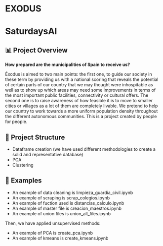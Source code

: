 # EXODUS
# SaturdaysAI

## 📊 Project Overview

**How prepared are the municipalities of Spain to receive us?**

Éxodus is aimed to two main points: the first one, to guide our society in these term by providing us with a national scoring that reveals the potential of certain parts of our country that we may thought were inhospitable as well as to show up which areas may need some improvements in terms of the most important public facilities, connectivity or cultural offers. The second one is to raise awareness of how feasible it is to move to smaller cities or villages as a lot of them are completely livable. We pretend to help our country to work towards a more uniform population density throughout the different autonomous communities. This is a project created by people for people.

## 📂 Project Structure

- Dataframe creation (we have used different methodologies to create a solid and representative database)
- PCA
- Clustering

## 🔦 Examples
- An example of data cleaning is limpieza_guardia_civil.ipynb
- An example of scraping is scrap_colegios.ipynb
- An example of fuction used is distancias_calculo.ipynb
- An example of master file is creacion_maestros.ipynb
- An example of union files is union_all_files.ipynb

Then, we have applied unsupervised methods:

- An example of PCA is create_pca.ipynb
- An example of kmeans is create_kmeans.ipynb
